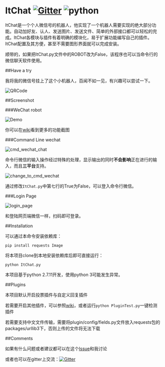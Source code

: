 # ItChat [![Gitter](https://badges.gitter.im/littlecodersh/ItChat.svg)](https://gitter.im/littlecodersh/ItChat?utm_source=badge&utm_medium=badge&utm_campaign=pr-badge) ![python](https://img.shields.io/badge/python-2.7-ff69b4.svg)

ItChat是一个个人微信号的机器人，他实现了一个机器人需要实现的绝大部分功能。自动加好友、认人、发送图片、发送文件、简单的外部接口都可以轻松的完成。ItChat各模块与插件有着明确的模块化，易于扩展功能编写自己的插件。ItChat配置及其方便，甚至不需要图形界面就可以完成安装。

顺带的，如果把ItChat.py文件中的ROBOT改为False，该程序也可以当命令行的微信聊天软件使用。

##Have a try

我将我的微信号挂上了这个小机器人，百闻不如一见，有兴趣可以尝试一下。

![QRCode](http://7xrip4.com1.z0.glb.clouddn.com/ItChat%2FQRCode2.jpg?imageView/2/w/400/)

##Screenshot

###WeChat robot

![Demo](http://7xrip4.com1.z0.glb.clouddn.com/ItChat%2FDemo2.png?imageView/2/w/300/)

你可以在[wiki](https://github.com/littlecodersh/ItChat/wiki/Screenshots)看到更多的功能截图

###Command Line wechat

![cmd_wechat_chat](http://7xrip4.com1.z0.glb.clouddn.com/ItChat%2FScreenshots%2F%E5%91%BD%E4%BB%A4%E8%A1%8C%E8%81%8A%E5%A4%A9%E7%AA%97%E5%8F%A3.jpg)

命令行微信的输入操作经过特殊的处理，显示输出的同时**不会影响**正在进行的输入，而且**三平台**支持。

![change_to_cmd_wechat](http://7xrip4.com1.z0.glb.clouddn.com/ItChat%2FScreenshots%2F%E5%88%87%E6%8D%A2%E5%88%B0%E5%91%BD%E4%BB%A4%E8%A1%8C%E5%BE%AE%E4%BF%A1.jpg)

通过修改`ItChat.py`中第七行的True为False，可以登入命令行微信。

###Login Page

![login_page](http://7xrip4.com1.z0.glb.clouddn.com/ItChat%2FScreenshots%2F%E7%99%BB%E5%BD%95%E7%95%8C%E9%9D%A2%E6%88%AA%E5%9B%BE.jpg?imageView/2/w/300/)

和登陆网页端微信一样，扫码即可登录。

##Installation

可以通过本命令安装依赖库：

`pip install requests Image`

将本项目clone到本地安装依赖库后即可直接运行：

`python ItChat.py`

本项目基于python 2.7.11开发，使用python 3可能发生异常。

##Plugins

本项目默认开启投票插件与自定义回复插件

若需要开启其他插件，可以参照[wiki](https://github.com/littlecodersh/ItChat/wiki/Plugin)，或者运行`python PluginTest.py`一键检测插件

若需要支持中文文件传输，需要将plugin/config/fields.py文件放入requests包的packages/urllib3下，否则上传的文件将无法下载

##Comments

如果有什么问题或者建议都可以在这个[Issue](https://github.com/littlecodersh/ItChat/issues/1)和我讨论

或者也可以在gitter上交流：[![Gitter](https://badges.gitter.im/littlecodersh/ItChat.svg)](https://gitter.im/littlecodersh/ItChat?utm_source=badge&utm_medium=badge&utm_campaign=pr-badge)
